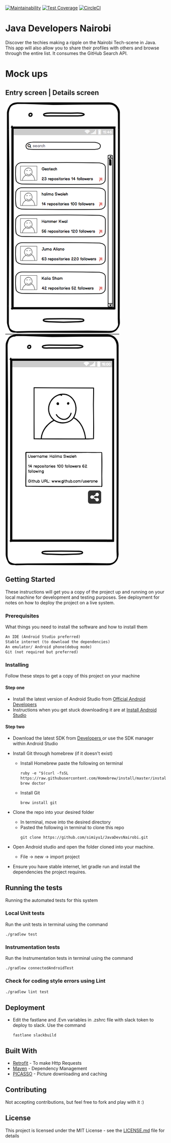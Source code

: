 [![Maintainability](https://api.codeclimate.com/v1/badges/2155307b6924881d976d/maintainability)](https://codeclimate.com/github/simiyu1/JavaDevsNairobi/maintainability) [![Test Coverage](https://api.codeclimate.com/v1/badges/2155307b6924881d976d/test_coverage)](https://codeclimate.com/github/simiyu1/JavaDevsNairobi/test_coverage) [![CircleCI](https://circleci.com/gh/simiyu1/JavaDevsNairobi/tree/develop.svg?style=svg)](https://circleci.com/gh/simiyu1/JavaDevsNairobi/tree/develop)

# Java Developers Nairobi

Discover the techies making a ripple on the Nairobi Tech-scene in Java. This app will
also allow you to share their profiles with others and browse through the entire list. It consumes
 the GitHub Search API.

# Mock ups

## Entry screen             |  Details screen
![Entry screen](https://github.com/simiyu1/JavaDevsNairobi/blob/ch-link-wireframes-to-readme-158791077/wireframes/userlistsmall.png)  ![Entry screen](https://github.com/simiyu1/JavaDevsNairobi/blob/ch-link-wireframes-to-readme-158791077/wireframes/userprofilesmall.png)


## Getting Started

These instructions will get you a copy of the project up and running on your local machine for
development and testing purposes. See deployment for notes on how to deploy the project on a live system.

### Prerequisites

What things you need to install the software and how to install them

```
An IDE (Android Studio preferred)
Stable internet (to download the dependencies)
An emulator/ Android phone(debug mode)
Git (not required but preferred)
```

### Installing

Follow these steps to get a copy of this project on your machine

#### Step one
 - Install the latest version of Android Studio from
 [ Official Android Developers](https://developer.android.com/studio/)
 - Instructions when you get stuck downloading it are at
  [ Install Android Studio ](https://developer.android.com/studio/install#mac)

#### Step two
 - Download the latest SDK from [Developers ](https://developer.android.com/studio/#downloads)
 or use the SDK manager within Android Studio

 - Install Git through homebrew (if it doesn't exist)
    -   Install Homebrew paste the following on terminal
        ```
        ruby -e "$(curl -fsSL https://raw.githubusercontent.com/Homebrew/install/master/install)"
        brew doctor
        ```
    -   Install Git
        ```
        brew install git
        ```

 - Clone the repo into your desired folder
    -  In terminal, move into the desired directory
    -  Pasted the following in terminal to clone this repo
        ```
        git clone https://github.com/simiyu1/JavaDevsNairobi.git
        ```

 - Open Android studio and open the folder cloned into your machine.
    - File -> new -> import project

 - Ensure you have stable internet, let gradle run and install the dependencies the project requires.


## Running the tests

Running the automated tests for this system

### Local Unit tests

Run the unit tests in terminal using the command

```
./gradlew test
```

### Instrumentation tests

Run the Instrumentation tests in terminal using the command

```
./gradlew connectedAndroidTest
```

### Check for coding style errors using Lint

```
./gradlew lint test
```

## Deployment

 - Edit the fastlane and .Evn variables in .zshrc file with slack token to deploy to slack.
  Use the command
    ```
    fastlane slackbuild
    ```

## Built With

* [Retrofit](https://square.github.io/retrofit/) - To make Http Requests
* [Maven](https://maven.apache.org/) - Dependency Management
* [PICASSO](http://square.github.io/picasso/) - Picture downloading and caching

## Contributing

Not accepting contributions, but feel free to fork and play with it :)

## License

This project is licensed under the MIT License - see the [LICENSE.md](LICENSE.md) file for details
